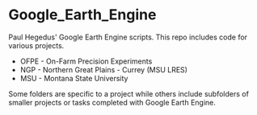 # Google_Earth_Engine
Paul Hegedus' Google Earth Engine scripts. This repo includes code for various projects.


+ OFPE - On-Farm Precision Experiments
+ NGP - Northern Great Plains - Currey (MSU LRES)
+ MSU - Montana State University


Some folders are specific to a project while others include subfolders of smaller projects or tasks completed with Google Earth Engine.

